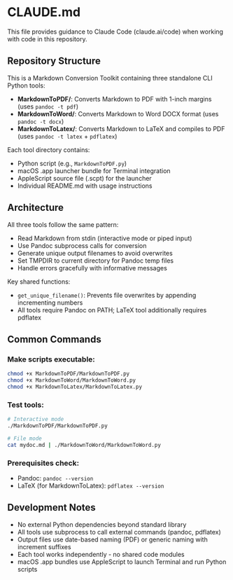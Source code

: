 # CLAUDE.md

This file provides guidance to Claude Code (claude.ai/code) when working with code in this repository.

## Repository Structure

This is a Markdown Conversion Toolkit containing three standalone CLI Python tools:

- **MarkdownToPDF/**: Converts Markdown to PDF with 1-inch margins (uses `pandoc -t pdf`)
- **MarkdownToWord/**: Converts Markdown to Word DOCX format (uses `pandoc -t docx`) 
- **MarkdownToLatex/**: Converts Markdown to LaTeX and compiles to PDF (uses `pandoc -t latex` + `pdflatex`)

Each tool directory contains:
- Python script (e.g., `MarkdownToPDF.py`)
- macOS .app launcher bundle for Terminal integration
- AppleScript source file (.scpt) for the launcher
- Individual README.md with usage instructions

## Architecture

All three tools follow the same pattern:
- Read Markdown from stdin (interactive mode or piped input)
- Use Pandoc subprocess calls for conversion
- Generate unique output filenames to avoid overwrites
- Set TMPDIR to current directory for Pandoc temp files
- Handle errors gracefully with informative messages

Key shared functions:
- `get_unique_filename()`: Prevents file overwrites by appending incrementing numbers
- All tools require Pandoc on PATH; LaTeX tool additionally requires pdflatex

## Common Commands

### Make scripts executable:
```bash
chmod +x MarkdownToPDF/MarkdownToPDF.py
chmod +x MarkdownToWord/MarkdownToWord.py  
chmod +x MarkdownToLatex/MarkdownToLatex.py
```

### Test tools:
```bash
# Interactive mode
./MarkdownToPDF/MarkdownToPDF.py

# File mode
cat mydoc.md | ./MarkdownToWord/MarkdownToWord.py
```

### Prerequisites check:
- Pandoc: `pandoc --version`
- LaTeX (for MarkdownToLatex): `pdflatex --version`

## Development Notes

- No external Python dependencies beyond standard library
- All tools use subprocess to call external commands (pandoc, pdflatex)
- Output files use date-based naming (PDF) or generic naming with increment suffixes
- Each tool works independently - no shared code modules
- macOS .app bundles use AppleScript to launch Terminal and run Python scripts